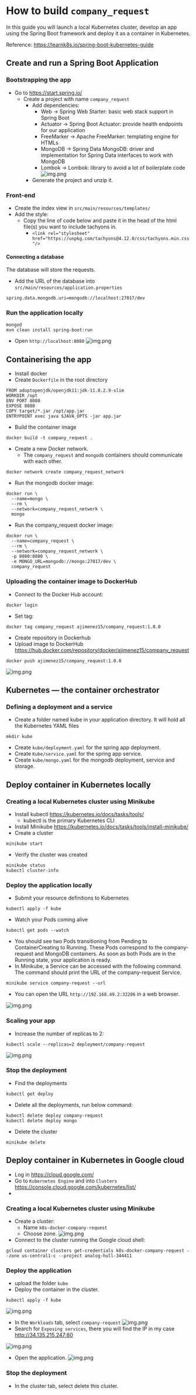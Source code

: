 # How to build `company_request`

In this guide you will launch a local Kubernetes cluster, develop an app using the Spring Boot framework and deploy it
as a container in Kubernetes.

Reference: https://learnk8s.io/spring-boot-kubernetes-guide

## Create and run a Spring Boot Application

### Bootstrapping the app
- Go to https://start.spring.io/
  - Create a project with name `company_request`
    - Add dependencies:
      - Web -> Spring Web Starter: basic web stack support in Spring Boot
      - Actuator -> Spring Boot Actuator: provide health endpoints for our application
      - FreeMarker -> Apache FreeMarker: templating engine for HTMLs
      - MongoDB -> Spring Data MongoDB: driver and implementation for Spring Data interfaces to work with MongoDB
      - Lombok -> Lombok: library to avoid a lot of boilerplate code
    ![img.png](img/spring_initializr.png)
    - Generate the project and unzip it.

### Front-end
- Create the index view in `src/main/resources/templates/`
- Add the style:
  - Copy the line of code below and paste it in the head of the html file(s) you want to include tachyons in.
    - `<link rel="stylesheet" href="https://unpkg.com/tachyons@4.12.0/css/tachyons.min.css"/>`

#### Connecting a database
The database will store the requests.

- Add the URL of the database into `src/main/resources/application.properties`
```
spring.data.mongodb.uri=mongodb://localhost:27017/dev
```

### Run the application locally
```shell
mongod
mvn clean install spring-boot:run
```
- Open `http://localhost:8080`
![img.png](img/web_view.png)

## Containerising the app
- Install docker
- Create `Dockerfile` in the root directory
```shell
FROM adoptopenjdk/openjdk11:jdk-11.0.2.9-slim
WORKDIR /opt
ENV PORT 8080
EXPOSE 8080
COPY target/*.jar /opt/app.jar
ENTRYPOINT exec java $JAVA_OPTS -jar app.jar
```
- Build the container image
```shell
docker build -t company_request .
```
- Create a new Docker network.
  - The `company_request` and `mongodb` containers should communicate with each other.
```shell
docker network create company_request_network
```
- Run the mongodb docker image:
```shell
docker run \
  --name=mongo \
  --rm \
  --network=company_request_network \
  mongo
```
- Run the company_request docker image:
```shell
docker run \
  --name=company_request \
  --rm \
  --network=company_request_network \
  -p 8080:8080 \
  -e MONGO_URL=mongodb://mongo:27017/dev \
  company_request
```

### Uploading the container image to DockerHub
- Connect to the Docker Hub account:
```shell
docker login
```
- Set tag:
```shell
docker tag company_request ajimenez15/company_request:1.0.0
```
- Create repository in Dockerhub
- Upload image to DockerHub https://hub.docker.com/repository/docker/ajimenez15/company_request
```shell
docker push ajimenez15/company_request:1.0.0
```

![img.png](img/dockerhub.png)

## Kubernetes — the container orchestrator

### Defining a deployment and a service
- Create a folder named kube in your application directory. It will hold all the Kubernetes YAML files
```shell
mkdir kube
```
- Create `kube/deployment.yaml` for the spring app deployment.
- Create `Kube/service.yaml` for the spring app service.
- Create `kube/mongo.yaml` for the mongodb deployment, service and storage.

## Deploy container in Kubernetes locally

### Creating a local Kubernetes cluster using Minikube
- Install kubectl https://kubernetes.io/docs/tasks/tools/
  - kubectl is the primary Kubernetes CLI
- Install Minikube https://kubernetes.io/docs/tasks/tools/install-minikube/
- Create a cluster
```shell
minikube start
```
- Verify the cluster was created
```shell
minikube status
kubectl cluster-info
```

### Deploy the application locally
- Submit your resource definitions to Kubernetes
```shell
kubectl apply -f kube
```
- Watch your Pods coming alive
```shell
kubectl get pods --watch
```
- You should see two Pods transitioning from Pending to ContainerCreating to Running.
These Pods correspond to the company-request and MongoDB containers.
As soon as both Pods are in the Running state, your application is ready.
- In Minikube, a Service can be accessed with the following command.
The command should print the URL of the company-request Service.
```shell
minikube service company-request --url
```
- You can open the URL `http://192.168.49.2:32286` in a web browser.

![img.png](img/k8s_web.png)

### Scaling your app
- Increase the number of replicas to 2:
```shell
kubectl scale --replicas=2 deployment/company-request
```
![img.png](img/pods.png)

### Stop the deployment
- Find the deployments
```shell
kubectl get deploy
```
- Delete all the deployments, run below command:
```shell
kubectl delete deploy company-request
kubectl delete deploy mongo
```
- Delete the cluster
```shell
minikube delete
```

## Deploy container in Kubernetes in Google cloud

- Log in https://cloud.google.com/
- Go to `Kubernetes Engine` and into `Clusters` https://console.cloud.google.com/kubernetes/list/
- 

### Creating a local Kubernetes cluster using Minikube

- Create a cluster:
  - Name `k8s-docker-company-request`
  - Choose zone.
![img.png](img/google_cluster.png)
- Connect to the cluster running the Google cloud shell:
```shell
gcloud container clusters get-credentials k8s-docker-company-request --zone us-central1-c --project analog-hull-344411
```

### Deploy the application

- upload the folder `kube`
- Deploy the container in the cluster.
```shell
kubectl apply -f kube
```
![img.png](img/google_deploy.png)
- In the `Workloads` tab, select `company-request`
![img.png](img/google_workloads.png)
- Search for `Exposing services`, there you will find the IP in my case http://34.135.215.247:80

![img.png](img/google_expose_ip.png)
- Open the application.
![img.png](img/google_app.png)
### Stop the deployment
- In the cluster tab, select delete this cluster.
